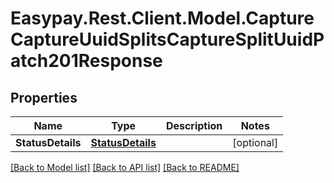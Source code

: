 # Easypay.Rest.Client.Model.CaptureCaptureUuidSplitsCaptureSplitUuidPatch201Response

## Properties

Name | Type | Description | Notes
------------ | ------------- | ------------- | -------------
**StatusDetails** | [**StatusDetails**](StatusDetails.md) |  | [optional] 

[[Back to Model list]](../README.md#documentation-for-models) [[Back to API list]](../README.md#documentation-for-api-endpoints) [[Back to README]](../README.md)

